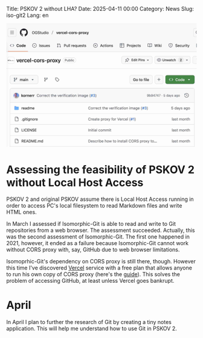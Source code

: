 Title: PSKOV 2 without LHA?
Date: 2025-04-11 00:00
Category: News
Slug: iso-git2
Lang: en

![splash][splash]

# Assessing the feasibility of PSKOV 2 without Local Host Access

PSKOV 2 and original PSKOV assume there is Local Host Access running
in order to access PC's local filesystem to read Markdown files and
write HTML ones.

In March I assessed if Isomorphic-Git is able to read and write to Git
repositories from a web browser. The assessment succeeded. Actually,
this was the second assessment of Isomorphic-Git. The first one happened in
2021, however, it ended as a failure because Isomorphic-Git cannot work without CORS
proxy with, say, GitHub due to web browser limitations.

Isomoprhic-Git's dependency on CORS proxy is still there, though.
However this time I've discovered [Vercel][vercel] service with a free plan
that allows anyone to run his own copy of CORS proxy (here's the
[guide][guide]). This solves the problem of accessing GitHub, at least unless
Vercel goes bankrupt.

# April

In April I plan to further the research of Git by creating a tiny notes
application. This will help me understand how to use Git in PSKOV 2.

[guide]: https://github.com/OGStudio/vercel-cors-proxy
[splash]: ../../images/2025-04_vercel.jpg
[vercel]: https://vercel.com
